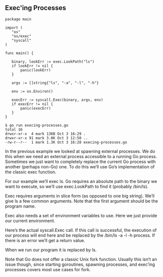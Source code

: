 
 ## Exec'ing Processes

 ```
 package main

import (
    "os"
    "os/exec"
    "syscall"
)

func main() {

    binary, lookErr := exec.LookPath("ls")
    if lookErr != nil {
        panic(lookErr)
    }

    args := []string{"ls", "-a", "-l", "-h"}

    env := os.Environ()

    execErr := syscall.Exec(binary, args, env)
    if execErr != nil {
        panic(execErr)
    }
}
 ```

 ```
 $ go run execing-processes.go
total 16
drwxr-xr-x  4 mark 136B Oct 3 16:29 .
drwxr-xr-x 91 mark 3.0K Oct 3 12:50 ..
-rw-r--r--  1 mark 1.3K Oct 3 16:28 execing-processes.go
 ```

In the previous example we looked at spawning external processes. We do this when we need an external process accessible to a running Go process. Sometimes we just want to completely replace the current Go process with another (perhaps non-Go) one. To do this we’ll use Go’s implementation of the classic exec function.

For our example we’ll exec ls. Go requires an absolute path to the binary we want to execute, so we’ll use exec.LookPath to find it (probably /bin/ls).

Exec requires arguments in slice form (as opposed to one big string). We’ll give ls a few common arguments. Note that the first argument should be the program name.

Exec also needs a set of environment variables to use. Here we just provide our current environment.
	


Here’s the actual syscall.Exec call. If this call is successful, the execution of our process will end here and be replaced by the /bin/ls -a -l -h process. If there is an error we’ll get a return value.


When we run our program it is replaced by ls.


Note that Go does not offer a classic Unix fork function. Usually this isn’t an issue though, since starting goroutines, spawning processes, and exec’ing processes covers most use cases for fork.